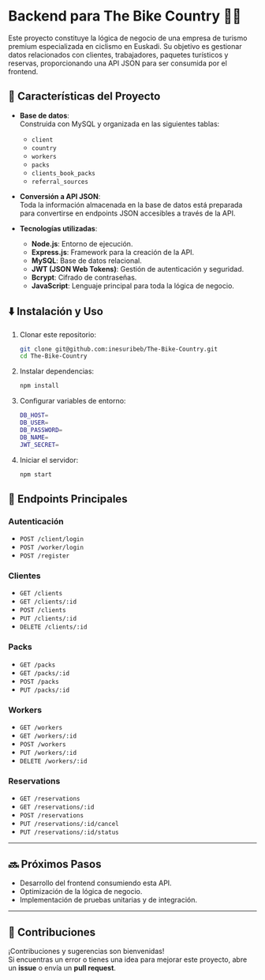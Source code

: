 # Backend para The Bike Country 🚴‍♂️  

Este proyecto constituye la lógica de negocio de una empresa de turismo premium especializada en ciclismo en Euskadi. Su objetivo es gestionar datos relacionados con clientes, trabajadores, paquetes turísticos y reservas, proporcionando una API JSON para ser consumida por el frontend.  

## 🔧 **Características del Proyecto**  
- **Base de datos**:  
  Construida con MySQL y organizada en las siguientes tablas:  
  - `client`  
  - `country`  
  - `workers`  
  - `packs`  
  - `clients_book_packs`  
  - `referral_sources`
 
- **Conversión a API JSON**:  
  Toda la información almacenada en la base de datos está preparada para convertirse en endpoints JSON accesibles a través de la API.  

- **Tecnologías utilizadas**:  
  - **Node.js**: Entorno de ejecución.  
  - **Express.js**: Framework para la creación de la API.  
  - **MySQL**: Base de datos relacional.  
  - **JWT (JSON Web Tokens)**: Gestión de autenticación y seguridad.  
  - **Bcrypt**: Cifrado de contraseñas.  
  - **JavaScript**: Lenguaje principal para toda la lógica de negocio.
    
## ⬇️ **Instalación y Uso**  

1. Clonar este repositorio:  
   ```bash
   git clone git@github.com:inesuribeb/The-Bike-Country.git
   cd The-Bike-Country

2. Instalar dependencias:
   ```bash
   npm install

3. Configurar variables de entorno:
   ```bash
   DB_HOST=
   DB_USER=
   DB_PASSWORD=
   DB_NAME=
   JWT_SECRET=

4. Iniciar el servidor:
   ```bash
   npm start

## 🚀 **Endpoints Principales**  

### **Autenticación**  
- `POST /client/login`
- `POST /worker/login`  
- `POST /register`  

### **Clientes**  
- `GET /clients`
- `GET /clients/:id`
- `POST /clients`
- `PUT /clients/:id` 
- `DELETE /clients/:id` 

### **Packs**  
- `GET /packs`
- `GET /packs/:id`  
- `POST /packs`
- `PUT /packs/:id`

### **Workers** 
- `GET /workers`
- `GET /workers/:id`
- `POST /workers`
- `PUT /workers/:id` 
- `DELETE /workers/:id`

### **Reservations** 
- `GET /reservations`
- `GET /reservations/:id`  
- `POST /reservations`
- `PUT /reservations/:id/cancel`
- `PUT /reservations/:id/status`

---

## 🔜 **Próximos Pasos**  
- Desarrollo del frontend consumiendo esta API.  
- Optimización de la lógica de negocio.  
- Implementación de pruebas unitarias y de integración.  

---

## 🤝 **Contribuciones**  
¡Contribuciones y sugerencias son bienvenidas!  
Si encuentras un error o tienes una idea para mejorar este proyecto, abre un **issue** o envía un **pull request**.


